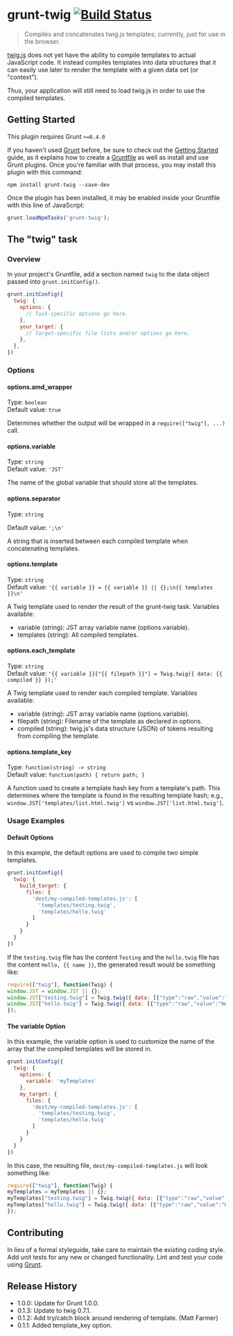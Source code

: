 # grunt-twig [![Build Status](https://travis-ci.org/adamdicarlo/grunt-twig.png)](https://travis-ci.org/adamdicarlo/grunt-twig)

> Compiles and concatenates twig.js templates; currently, just for use in the browser.

[twig.js](https://github.com/justjohn/twig.js) does not yet have the ability to
compile templates to actual JavaScript code. It instead compiles templates into
data structures that it can easily use later to render the template with a
given data set (or "context").

Thus, your application will still need to load twig.js in order to use the
compiled templates.

## Getting Started
This plugin requires Grunt `>=0.4.0`

If you haven't used [Grunt](http://gruntjs.com/) before, be sure to check out the [Getting Started](http://gruntjs.com/getting-started) guide, as it explains how to create a [Gruntfile](http://gruntjs.com/sample-gruntfile) as well as install and use Grunt plugins. Once you're familiar with that process, you may install this plugin with this command:

```shell
npm install grunt-twig --save-dev
```

Once the plugin has been installed, it may be enabled inside your Gruntfile with this line of JavaScript:

```js
grunt.loadNpmTasks('grunt-twig');
```

## The "twig" task

### Overview
In your project's Gruntfile, add a section named `twig` to the data object passed into `grunt.initConfig()`.

```js
grunt.initConfig({
  twig: {
    options: {
      // Task-specific options go here.
    },
    your_target: {
      // Target-specific file lists and/or options go here.
    },
  },
})
```

### Options

#### options.amd_wrapper
Type: `boolean`  
Default value: `true`

Determines whether the output will be wrapped in a `require(["twig"], ...)`
call.

#### options.variable
Type: `string`  
Default value: `'JST'`

The name of the global variable that should store all the templates.

#### options.separator
Type: `string`

Default value: `';\n'`

A string that is inserted between each compiled template when
concatenating templates.

#### options.template
Type: `string`  
Default value: `'{{ variable }} = {{ variable }} || {};\n{{
templates }}\n'`

A Twig template used to render the result of the grunt-twig task.
Variables available:

* variable (string): JST array variable name (options.variable).
* templates (string): All compiled templates.

#### options.each_template
Type: `string`  
Default value: `'{{ variable }}["{{ filepath }}"] = Twig.twig({
data: {{ compiled }} });'`

A Twig template used to render each compiled template.
Variables available:

* variable (string): JST array variable name (options.variable).
* filepath (string): Filename of the template as declared in options.
* compiled (string): twig.js's data structure (JSON) of tokens
  resulting from compiling the template.

#### options.template_key
Type: `function(string) -> string`  
Default value: `function(path) { return path; }`

A function used to create a template hash key from a template's path.
This determines where the template is found in the resulting template
hash; e.g., `window.JST['templates/list.html.twig']` vs
`window.JST['list.html.twig']`.

### Usage Examples

#### Default Options
In this example, the default options are used to compile two simple templates.

```js
grunt.initConfig({
  twig: {
    build_target: {
      files: {
        'dest/my-compiled-templates.js': [
          'templates/testing.twig',
          'templates/hello.twig'
        ]
      }
    }
  }
})
```

If the `testing.twig` file has the content `Testing` and the `hello.twig` file
has the content `Hello, {{ name }}`, the generated result would be something
like:

```js
require(["twig"], function(Twig) {
window.JST = window.JST || {};
window.JST["testing.twig"] = Twig.twig({ data: [{"type":"raw","value":"Testing\n"}] });
window.JST["hello.twig"] = Twig.twig({ data: [{"type":"raw","value":"Hello, "},{"type":"output","stack":[{"type":"Twig.expression.type.variable","value":"name","match":["name"]}]},{"type":"raw","value":"\n"}] });
});
```

#### The variable Option
In this example, the variable option is used to customize the name of the array that the compiled templates will be stored in.

```js
grunt.initConfig({
  twig: {
    options: {
      variable: 'myTemplates'
    },
    my_target: {
      files: {
        'dest/my-compiled-templates.js': [
          'templates/testing.twig',
          'templates/hello.twig'
        ]
      }
    }
  }
})
```

In this case, the resulting file, `dest/my-compiled-templates.js` will look
something like:

```js
require(["twig"], function(Twig) {
myTemplates = myTemplates || {};
myTemplates["testing.twig"] = Twig.twig({ data: [{"type":"raw","value":"Testing\n"}] });
myTemplates["hello.twig"] = Twig.twig({ data: [{"type":"raw","value":"Hello, "},{"type":"output","stack":[{"type":"Twig.expression.type.variable","value":"name","match":["name"]}]},{"type":"raw","value":"\n"}] });
});
```

## Contributing
In lieu of a formal styleguide, take care to maintain the existing coding style. Add unit tests for any new or changed functionality. Lint and test your code using [Grunt](http://gruntjs.com/).

## Release History

* 1.0.0: Update for Grunt 1.0.0.
* 0.1.3: Update to twig 0.7.1.
* 0.1.2: Add try/catch block around rendering of template. (Matt Farmer)
* 0.1.1: Added template_key option.
